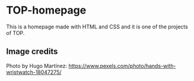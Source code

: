 # TOP-homepage
This is a homepage made with HTML and CSS and it is one of the projects of TOP.

## Image credits
Photo by Hugo Martínez: https://www.pexels.com/photo/hands-with-wristwatch-18047275/